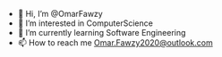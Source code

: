 - 👋 Hi, I’m @OmarFawzy
- 👀 I’m interested in ComputerScience
- 🌱 I’m currently learning Software Engineering
- 📫 How to reach me Omar.Fawzy2020@outlook.com
